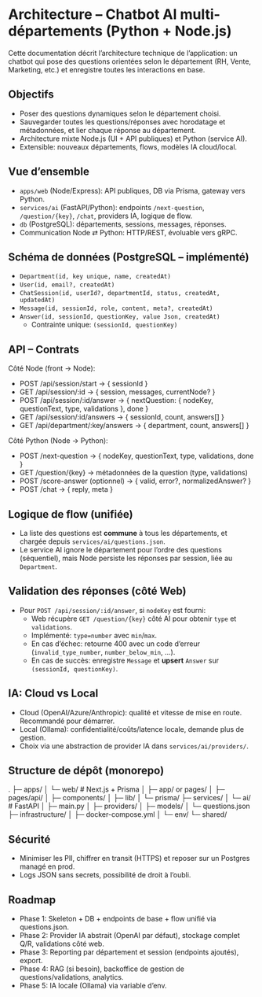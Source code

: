 # Architecture – Chatbot AI multi-départements (Python + Node.js)

Cette documentation décrit l’architecture technique de l’application: un chatbot qui pose des questions orientées selon le département (RH, Vente, Marketing, etc.) et enregistre toutes les interactions en base.

## Objectifs

- Poser des questions dynamiques selon le département choisi.
- Sauvegarder toutes les questions/réponses avec horodatage et métadonnées, et lier chaque réponse au département.
- Architecture mixte Node.js (UI + API publiques) et Python (service AI).
- Extensible: nouveaux départements, flows, modèles IA cloud/local.

## Vue d’ensemble

- `apps/web` (Node/Express): API publiques, DB via Prisma, gateway vers Python.
- `services/ai` (FastAPI/Python): endpoints `/next-question`, `/question/{key}`, `/chat`, providers IA, logique de flow.
- `db` (PostgreSQL): départements, sessions, messages, réponses.
- Communication Node ⇄ Python: HTTP/REST, évoluable vers gRPC.

## Schéma de données (PostgreSQL – implémenté)

- `Department(id, key unique, name, createdAt)`
- `User(id, email?, createdAt)`
- `ChatSession(id, userId?, departmentId, status, createdAt, updatedAt)`
- `Message(id, sessionId, role, content, meta?, createdAt)`
- `Answer(id, sessionId, questionKey, value Json, createdAt)`
  - Contrainte unique: `(sessionId, questionKey)`

## API – Contrats

Côté Node (front → Node):
- POST /api/session/start → { sessionId }
- GET /api/session/:id → { session, messages, currentNode? }
- POST /api/session/:id/answer → { nextQuestion: { nodeKey, questionText, type, validations }, done }
- GET /api/session/:id/answers → { sessionId, count, answers[] }
- GET /api/department/:key/answers → { department, count, answers[] }

Côté Python (Node → Python):
- POST /next-question → { nodeKey, questionText, type, validations, done }
- GET /question/{key} → métadonnées de la question (type, validations)
- POST /score-answer (optionnel) → { valid, error?, normalizedAnswer? }
- POST /chat → { reply, meta }

## Logique de flow (unifiée)

- La liste des questions est __commune__ à tous les départements, et chargée depuis `services/ai/questions.json`.
- Le service AI ignore le département pour l’ordre des questions (séquentiel), mais Node persiste les réponses par session, liée au `Department`.

## Validation des réponses (côté Web)

- Pour `POST /api/session/:id/answer`, si `nodeKey` est fourni:
  - Web récupère `GET /question/{key}` côté AI pour obtenir `type` et `validations`.
  - Implémenté: `type=number` avec `min`/`max`.
  - En cas d’échec: retourne 400 avec un code d’erreur (`invalid_type_number`, `number_below_min`, …).
  - En cas de succès: enregistre `Message` et __upsert__ `Answer` sur `(sessionId, questionKey)`.

## IA: Cloud vs Local

- Cloud (OpenAI/Azure/Anthropic): qualité et vitesse de mise en route. Recommandé pour démarrer.
- Local (Ollama): confidentialité/coûts/latence locale, demande plus de gestion.
- Choix via une abstraction de provider IA dans `services/ai/providers/`.

## Structure de dépôt (monorepo)

.
├─ apps/
│  └─ web/                 # Next.js + Prisma
│     ├─ app/ or pages/
│     ├─ pages/api/
│     ├─ components/
│     ├─ lib/
│     └─ prisma/
├─ services/
│  └─ ai/                  # FastAPI
│     ├─ main.py
│     ├─ providers/
│     ├─ models/
│     └─ questions.json
├─ infrastructure/
│  ├─ docker-compose.yml
│  └─ env/
└─ shared/

## Sécurité

- Minimiser les PII, chiffrer en transit (HTTPS) et reposer sur un Postgres managé en prod.
- Logs JSON sans secrets, possibilité de droit à l’oubli.

## Roadmap

- Phase 1: Skeleton + DB + endpoints de base + flow unifié via questions.json.
- Phase 2: Provider IA abstrait (OpenAI par défaut), stockage complet Q/R, validations côté web.
- Phase 3: Reporting par département et session (endpoints ajoutés), export.
- Phase 4: RAG (si besoin), backoffice de gestion de questions/validations, analytics.
- Phase 5: IA locale (Ollama) via variable d’env.
